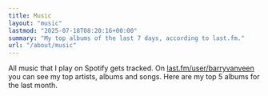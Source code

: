 ```yaml
---
title: Music
layout: "music"
lastmod: "2025-07-18T08:20:16+00:00"
summary: "My top albums of the last 7 days, according to last.fm."
url: "/about/music"
---
```

All music that I play on Spotify gets tracked. On [last.fm/user/barryvanveen](https://www.last.fm/user/Barryvanveen) you can see my top artists, albums and songs. Here are my top 5 albums for the last month.